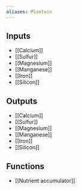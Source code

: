 ```yaml
---
aliases: Plantain
---
```


## Inputs
- [[Calcium]]
- [[Sulfur]]
- [[Magnesium]]
- [[Manganese]]
- [[Iron]] 
- [[Silicon]]

## Outputs
- [[Calcium]]
- [[Sulfur]]
- [[Magnesium]]
- [[Manganese]]
- [[Iron]] 
- [[Silicon]]

## Functions
- [[Nutrient accumulator]]